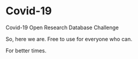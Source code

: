 # Covid-19
Covid-19 Open Research Database Challenge

So, here we are. Free to use for everyone who can.

For better times.

